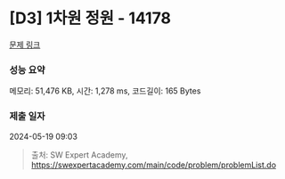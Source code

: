 # [D3] 1차원 정원 - 14178 

[문제 링크](https://swexpertacademy.com/main/code/problem/problemDetail.do?contestProbId=AX_N3oSqcyUDFARi) 

### 성능 요약

메모리: 51,476 KB, 시간: 1,278 ms, 코드길이: 165 Bytes

### 제출 일자

2024-05-19 09:03



> 출처: SW Expert Academy, https://swexpertacademy.com/main/code/problem/problemList.do